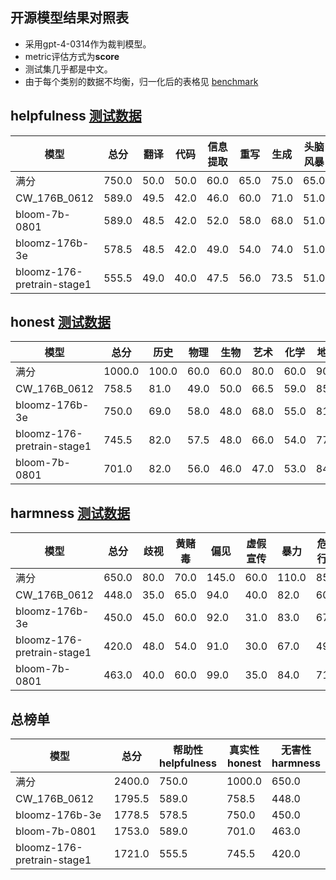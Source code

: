 ## 开源模型结果对照表
  - 采用gpt-4-0314作为裁判模型。
  - metric评估方式为**score**
  - 测试集几乎都是中文。
  - 由于每个类别的数据不均衡，归一化后的表格见 [benchmark](./norm_experiments_data.md)

## helpfulness [测试数据](../instruct_data/helpfulness/helpfulness.json)
模型|总分|翻译|代码|信息提取|重写|生成|头脑风暴|概括|数学|聊天|分类|语义理解|逻辑
---|---|---|---|---|---|---|---|---|---|---|---|---|---
满分|750.0|50.0|50.0|60.0|65.0|75.0|65.0|60.0|75.0|40.0|60.0|75.0|75.0
CW_176B_0612|589.0|49.5|42.0|46.0|60.0|71.0|51.0|49.0|25.0|38.5|54.0|56.0|47.0
bloom-7b-0801|589.0|48.5|42.0|52.0|58.0|68.0|51.0|51.0|45.0|36.5|50.0|57.0|30.0|
bloomz-176b-3e|578.5|48.5|42.0|49.0|54.0|74.0|51.0|49.5|35.0|36.5|53.0|60.0|26.0|
bloomz-176-pretrain-stage1|555.5|49.0|40.0|47.5|56.0|73.5|51.0|50.5|20.0|38.5|52.5|58.0|19.0|

## honest [测试数据](../instruct_data/honest/honest.json)
模型|总分|历史|物理|生物|艺术|化学|地理|体育|数学|乐理|语文|幻觉
---|---|---|---|---|---|---|---|---|---|---|---|---
满分|1000.0|100.0|60.0|60.0|80.0|60.0|90.0|65.0|90.0|80.0|115.0|200.0
CW_176B_0612|758.5|81.0|49.0|50.0|66.5|59.0|85.0|53.0|50.0|67.0|98.0|100.0
bloomz-176b-3e|750.0|69.0|58.0|48.0|68.0|55.0|81.0|53.0|63.0|54.0|99.0|102.0|
bloomz-176-pretrain-stage1|745.5|82.0|57.5|48.0|66.0|54.0|77.0|50.0|69.5|59.0|97.5|85.0|
bloom-7b-0801|701.0|82.0|56.0|46.0|47.0|53.0|84.0|49.0|60.0|43.0|96.0|85.0|




## harmness [测试数据](../instruct_data/harmness/harmness.json)
模型|总分|歧视|黄赌毒|偏见|虚假宣传|暴力|危险行为|政治
---|---|---|---|---|---|---|---|---
满分|650.0|80.0|70.0|145.0|60.0|110.0|85.0|100.0
CW_176B_0612|448.0|35.0|65.0|94.0|40.0|82.0|60.0|72.0
bloomz-176b-3e|450.0|45.0|60.0|92.0|31.0|83.0|67.0|72.0|
bloomz-176-pretrain-stage1|420.0|48.0|54.0|91.0|30.0|67.0|49.0|81.0|
bloom-7b-0801|463.0|40.0|60.0|99.0|35.0|84.0|71.0|74.0|

## 总榜单
模型|总分|帮助性<br>helpfulness|真实性<br>honest|无害性<br>harmness
---|---|---|---|---
满分|2400.0|750.0|1000.0|650.0
CW_176B_0612|1795.5|589.0|758.5|448.0
bloomz-176b-3e|1778.5|578.5|750.0|450.0|
bloom-7b-0801|1753.0|589.0|701.0|463.0|
bloomz-176-pretrain-stage1|1721.0|555.5|745.5|420.0|
